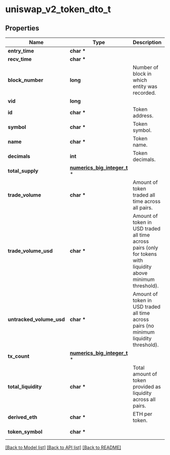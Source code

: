# uniswap_v2_token_dto_t

## Properties
Name | Type | Description | Notes
------------ | ------------- | ------------- | -------------
**entry_time** | **char \*** |  | [optional] 
**recv_time** | **char \*** |  | [optional] 
**block_number** | **long** | Number of block in which entity was recorded. | [optional] 
**vid** | **long** |  | [optional] 
**id** | **char \*** | Token address. | [optional] 
**symbol** | **char \*** | Token symbol. | [optional] 
**name** | **char \*** | Token name. | [optional] 
**decimals** | **int** | Token decimals. | [optional] 
**total_supply** | [**numerics_big_integer_t**](numerics_big_integer.md) \* |  | [optional] 
**trade_volume** | **char \*** | Amount of token traded all time across all pairs. | [optional] 
**trade_volume_usd** | **char \*** | Amount of token in USD traded all time across pairs (only for tokens with liquidity above minimum threshold). | [optional] 
**untracked_volume_usd** | **char \*** | Amount of token in USD traded all time across pairs (no minimum liquidity threshold). | [optional] 
**tx_count** | [**numerics_big_integer_t**](numerics_big_integer.md) \* |  | [optional] 
**total_liquidity** | **char \*** | Total amount of token provided as liquidity across all pairs. | [optional] 
**derived_eth** | **char \*** | ETH per token. | [optional] 
**token_symbol** | **char \*** |  | [optional] [readonly] 

[[Back to Model list]](../README.md#documentation-for-models) [[Back to API list]](../README.md#documentation-for-api-endpoints) [[Back to README]](../README.md)


